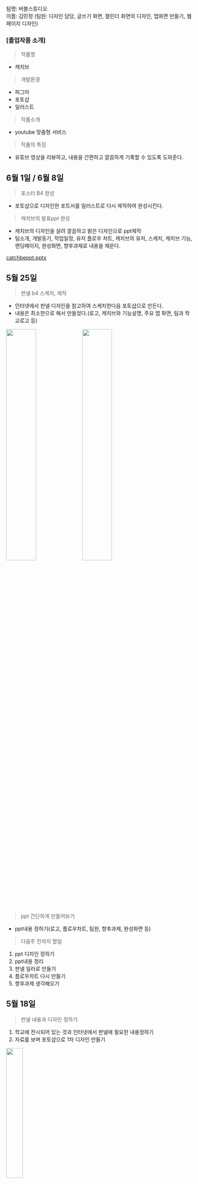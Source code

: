 팀명: 버블스튜디오 <br>
이름: 김민정 (팀원: 디자인 담당, 글쓰기 화면, 캘린더 화면의 디자인, 앱화면 만들기, 웹페이지 디자인)

### [졸업작품 소개]
> 작품명
- 캐치브
> 개발환경
- 피그마
- 포토샵
- 일러스트
> 작품소개
- youtube 맞춤형 서비스
> 작품의 특징
- 유튜브 영상을 리뷰하고, 내용을 간편하고 깔끔하게 기록할 수 있도록 도와준다.

## 6월 1일 / 6월 8일
> 포스터 B4 완성
- 포토샵으로 디자인한 포트서를 일러스트로 다시 제작하여 완성시킨다.

> 캐치브의 발표ppt 완성
- 캐치브의 디자인을 살려 깔끔하고 밝은 디자인으로 ppt제작
- 팀소개, 개발동기, 작업일정, 유저 플로우 차트, 캐치브의 유저, 스케치, 캐치브 기능, 랜딩페이지, 완성화면, 향후과제로 내용을 채운다.

[catchbeppt.pptx](https://github.com/s9one1/cpastone22/files/8896578/catchbeppt.pptx)

## 5월 25일
> 판넬 b4 스케치, 제작
- 인터넷에서 판넬 디자인을 참고하여 스케치한다음 포토샵으로 만든다.
- 내용은 최소한으로 해서 만들었다.(로고, 캐치브와 기능설명, 주요 앱 화면, 팀과 학교로고 등)

<img src="https://user-images.githubusercontent.com/79887405/170741017-3bcd671d-1ee0-4cae-83b7-037106c9fa24.jpg"  width="40%" height="40%"/>

<img src="https://user-images.githubusercontent.com/79887405/170742397-8af2c68d-5371-4216-bde4-1cb24be2e80c.png"  width="40%" height="40%"/>

> ppt 간단하게 만들어보기
- ppt내용 정하기(로고, 플로우차트, 팀원, 향후과제, 완성화면 등)

> 다음주 전까지 할일
1. ppt 디자인 정하기
2. ppt내용 정리
3. 판넬 일러로 만들기
4. 플로우차트 다시 만들기
5. 향후과제 생각해오기


## 5월 18일
> 판넬 내용과 디자인 정하기
1. 학교에 전시되어 있는 것과 인터넷에서 판넬에 필요한 내용정하기
2. 자료를 보며 포토샵으로 1차 디자인 만들기

<img src="https://user-images.githubusercontent.com/79887405/169337300-3d270133-2852-41f4-b938-82f44a0d6377.png"  width="30%" height="30%"/>

> 판넬 수정 사항
- 내용 : 아이콘과 버튼 제거, 캐치브에 대한 질문,내용 변경
- 디자인 : 중요도가 같은 앱의 화면은 목업 같게 하기, 학교 로고와 팀명 등의 위치 정하기, 프로토타입 화면 추가 생각해보기

## 5월 11일
> 판넬 디자인하기
1. 인터넷에서 다양한 판넬 디자인의 자료를 찾는다.
2. 판넬 디자인 스케치를 한다.

<img src="https://user-images.githubusercontent.com/79887405/168300925-303775d2-4280-4eb6-be6f-e490bd8f68df.jpg"  width="30%" height="30%"/>

3. 포토샵으로 B4(1032px 729px)크기의 캔버스를 만든 후 스케치한것을 기반으로 판넬을 만들어본다.
4. 판넬에는 color, naming, font, 디자인 설명, 개요, 스케치, 플로우차트, 로고, app화면 등의 내용을 넣는다.

<img src="https://user-images.githubusercontent.com/79887405/168301615-21f6133f-d00a-4aaf-a946-20d3da4ab9f4.jpg"  width="30%" height="30%"/>

<img src="https://user-images.githubusercontent.com/79887405/168301630-665cd52f-23a5-4883-9174-9a8bd355cfc2.jpg"  width="30%" height="30%"/>

## 5월 4일
> 랜딩페이지 디자인
1. 디자인 배경 색 바꾸기
2. 브랜드 네이밍 사진에서 일러스트로 바꾸기
3. text style 삭제한 뒤 로고, typography, color 한줄에 넣기
4. flow chart뒤 일러스트 삭제 뒤 플로우차트 확대
5. 기능 레이아웃 디자인 추가 

<img src="https://user-images.githubusercontent.com/79887405/167152340-468ea8d0-4f69-4842-a753-9af941fe78c8.png"  width="30%" height="30%"/>


> 다음주 전까지 할일
1. 카피 부분 추가
2. 버튼 추가
3. 디자인

## 4월 27일
> 웹화면 디자인 바꾸기
- behance사이트를 참고하여 디자인, 구성을 연구하여 사이트 디자인 변경
- 언스플래쉬 이미지 사이트에서 캐치브 네임 관련 이미지 가져오기
- 앱 화면 가져와서 캐치브에서 중요하게 생각하는 기능에 대해 작성

<img src="https://user-images.githubusercontent.com/79887405/165466784-d933dc87-d9e7-4649-9119-a966e392763a.PNG"  width="30%" height="30%"/>



> 앱 설정 페이지
- 앱 설정 계정, 알림 페이지 만들기
- unicons에서 아이콘 다운 받기
- 당근마켓, 지그재그앱에서 설정 페이지 참고

<img src="https://user-images.githubusercontent.com/79887405/165467847-f07a2cae-c424-422e-b254-95719481ab3a.PNG"  width="30%" height="30%"/>

> 앱 프로필 화면 상세 페이지
- 기본 프로필 이미지는 랜덤으로 정해짐
 - 사진은 앨범과 기본 이미지 중 선택 가능

<img src="https://user-images.githubusercontent.com/79887405/165467909-41c3c5c8-fbfc-47fc-afeb-7e1e91b575c5.PNG"  width="30%" height="30%"/>

## 4월 13일
> 마이페이지 화면 수정하기
- 마이페이지 썸네일 관련 사진 넣기
- 설정 화면 바꾸기
- 마이페이지 목록 썸네일 비율 변경
- 마이페이지 글씨 크기, 색깔 바꾸기

<img src="https://user-images.githubusercontent.com/79887405/163677498-b5bc8d0a-2c4c-41ee-8ec5-5354fcc66b01.png"  width="30%" height="30%"/>

> 다음주까지 해야할 일
- 아이콘 바꾸기(아이콘 굵기 모양 통일)
- 페이지 라벨 넣기
- 뒤로가기, 프로필 기본 정보, 유튭사이트 삭제

## 4월 6일
> 플로우 차트 만들기
- 사용자의 입장에서 캐치브 앱의 흐름 상태를 파악하기 위해 플로우 차트를 만들었다.

<img src="https://user-images.githubusercontent.com/79887405/162478873-c7530d1c-397e-43d1-8443-4e3665d39c15.png"  width="30%" height="30%"/>

> 웹 화면 디자인
- 웹의 폰트 사이즈를 바꾸고, 어떤 color를 중심으로 웹을 꾸밀것인지 구상해보았다.

<img src="https://user-images.githubusercontent.com/79887405/162479529-eaa8d281-853b-463b-9835-7f219dc49ced.png"  width="30%" height="30%"/>

> 앱 화면 디자인 아이디어
1. 카테고리: 카테고리의 넓이를 전체로 보이게 하고, 글자 앞에 이모티콘 등을 삽입하고, 다음 화면에서 세부적으로 선택할 수 있게 하고, 선택이 되었을 시 그와 관련된
사람들의 글을 볼 수 있게 한다.

<img src="https://user-images.githubusercontent.com/79887405/162480237-78797b13-e446-409c-84c6-44223c1e61f9.png"  width="30%" height="30%"/>

2. 캘린더: 캘린더의 날짜를 눌렀을 시 작은 화면으로 자신이 그 날 올린 글이 뜨게하고, 글쓰기 아이콘을 눌렀을 시 수정을 할 수 있게한다.

<img src="https://user-images.githubusercontent.com/79887405/162480515-73a06fe7-748d-4bd1-8b04-19c5a6dd25ed.png"  width="30%" height="30%"/>

> 마이페이지 앱 화면 만들기
- 마이페이지의 화면, 자신이 저장한 글을 보는 화면, 프로필을 수정하는 화면을 만들었다.
1. 마이페이지 화면: 프로필 사진, 팔로우와 팔로잉 표시, 자신이 좋아하는 유튜브 추천 부분, 자신이 저장한 글을 폴더로 저장되어있는 부분을 보이게 한다.
2. 저장한 글 보기: 자신이 저장한 글의 유튜브 썸네일로 볼 수 있게 한다.
3. 프로필 수정: 프로필 사진, 유튜브 추천 등을 바꿀 수 있게 한다.

<img src="https://user-images.githubusercontent.com/79887405/162481242-99073bc3-26e3-4aa8-9d9c-c6d656eb6b46.png"  width="30%" height="30%"/>

> 다음 주 할일
- 마이페이지화면 완성하기, 웹 디자인, color 더 생각해보기, 앱 화면 아이디어

## 03월 30일
> 웹 화면 만들기
1. 주로 토스와 당근마켓의 웹페이지 화면을 참고하여 디자인을 했다.
2. 피그마에서 웹화면을 만든다.
- 큰 글씨 50px, 40px, 32px 작은글씨 22px
- 내용들은 1108px 안에 들어오도록 하였다.

<img src="https://user-images.githubusercontent.com/79887405/161300136-b87a5e3c-8add-4420-be9e-3e8342977027.jpg"  width="30%" height="30%"/>

<img src="https://user-images.githubusercontent.com/79887405/161300142-55fc401e-2254-487d-ac7b-857c7144f249.jpg"  width="30%" height="30%"/>

>다음주 할일
- 플로우 차트 만들기
- 아이디어 스케치


## 03월 23일
### 개발일지
> 글쓰기 화면 만들기 과정
1. 글쓰기 화면의 유저 시나리오를 작성한다.
```
유튜브에서 영어 영상을 보고 글을 작성하려는 김민정
1. 글쓰기 아이콘을 누른다.
2. 자신이 본 영상의 링크를 복사해와서 붙여넣는다.
3. 영상을 보고 무엇을 배웠는지, 얼마나 성장했느지 등의 기록과 감상을 써넣는다.
4. 캘린더에 공부 기록을 올리기 위해 피드용과 캘린더용으로 올리기 버튼을 누른다.
```
2.글쓰기 화면 아이디어 스케치

<img src="https://user-images.githubusercontent.com/79887405/160397467-ab1d05bb-422e-4a8c-8e42-e957e484e1a6.jpg"  width="30%" height="30%"/>

페이지를 추가버튼을 사용하여 페이지를 추가하며 글을 작성할 것인지, 기본 페이지의 수를 정하여 글을 작성할 것인지 고민하였다.

<img src="https://user-images.githubusercontent.com/79887405/160397476-81880851-80b8-4945-a4b5-135ccd3a3515.jpg"  width="30%" height="30%"/>

글을 작성하면서 필요한 도구들을 어떤 방식으로 보이게 할것인지 고민하였다.

<img src="https://user-images.githubusercontent.com/79887405/160397480-62d6f462-0f4b-44f8-a155-38b34ca9df88.jpg"  width="30%" height="30%"/>

자신이 본 영상의 링크를 올리는 공간을 만들것인지 고민했다.

> 웹화면 만들기
- 캐치브 앱이 웹으로 만들었을때 어떤 방식으로 보일것인지 만들어 보았다.

<img src="https://user-images.githubusercontent.com/79887405/160398688-fa712cc9-fd23-413c-acc9-c744f27449eb.jpg"  width="30%" height="30%"/>

<img src="https://user-images.githubusercontent.com/79887405/160398695-b269e523-145e-4a12-9923-36a3409f3906.jpg"  width="30%" height="30%"/>
